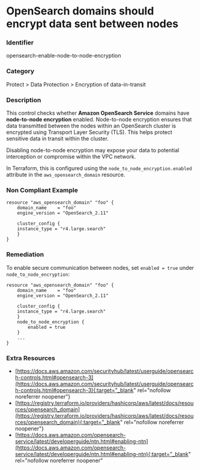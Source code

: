 # OpenSearch domains should encrypt data sent between nodes

### Identifier

opensearch-enable-node-to-node-encryption

### Category

Protect > Data Protection > Encryption of data-in-transit

### Description

This control checks whether **Amazon OpenSearch Service** domains have **node-to-node encryption** enabled. Node-to-node encryption ensures that data transmitted between the nodes within an OpenSearch cluster is encrypted using Transport Layer Security (TLS). This helps protect sensitive data in transit within the cluster.

Disabling node-to-node encryption may expose your data to potential interception or compromise within the VPC network.

In Terraform, this is configured using the `node_to_node_encryption.enabled` attribute in the `aws_opensearch_domain` resource.

### Non Compliant Example

``` hcl
resource "aws_opensearch_domain" "foo" {
    domain_name    = "foo"
    engine_version = "OpenSearch_2.11"

    cluster_config {
    instance_type = "r4.large.search"
    }
}
```

### Remediation

To enable secure communication between nodes, set `enabled = true` under `node_to_node_encryption`:

``` hcl
resource "aws_opensearch_domain" "foo" {
    domain_name    = "foo"
    engine_version = "OpenSearch_2.11"

    cluster_config {
    instance_type = "r4.large.search"
    }
    node_to_node_encryption {
        enabled = true
    }
    ...
}
```

### Extra Resources

- [https://docs.aws.amazon.com/securityhub/latest/userguide/opensearch-controls.html#opensearch-3](https://docs.aws.amazon.com/securityhub/latest/userguide/opensearch-controls.html#opensearch-3){:target="_blank" rel="nofollow noreferrer noopener"}
- [https://registry.terraform.io/providers/hashicorp/aws/latest/docs/resources/opensearch_domain](https://registry.terraform.io/providers/hashicorp/aws/latest/docs/resources/opensearch_domain){:target="_blank" rel="nofollow noreferrer noopener"}
- [https://docs.aws.amazon.com/opensearch-service/latest/developerguide/ntn.html#enabling-ntn](https://docs.aws.amazon.com/opensearch-service/latest/developerguide/ntn.html#enabling-ntn){:target="_blank" rel="nofollow noreferrer noopener"
